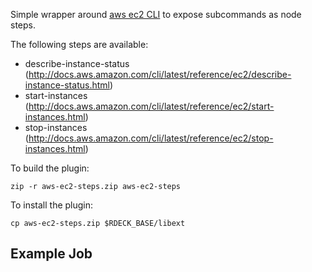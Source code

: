 Simple wrapper around [aws ec2 CLI](http://docs.aws.amazon.com/cli/latest/reference/ec2/) to expose subcommands as node steps.

The following steps are available:

* describe-instance-status (http://docs.aws.amazon.com/cli/latest/reference/ec2/describe-instance-status.html)
* start-instances (http://docs.aws.amazon.com/cli/latest/reference/ec2/start-instances.html)
* stop-instances (http://docs.aws.amazon.com/cli/latest/reference/ec2/stop-instances.html)


To build the plugin:

    zip -r aws-ec2-steps.zip aws-ec2-steps

To install the plugin:

    cp aws-ec2-steps.zip $RDECK_BASE/libext
    
## Example Job
